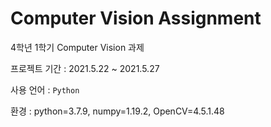 # Computer Vision Assignment

4학년 1학기 Computer Vision 과제

프로젝트 기간 : 2021.5.22 ~ 2021.5.27

사용 언어 : ```Python```

환경 : python=3.7.9, numpy=1.19.2, OpenCV=4.5.1.48

